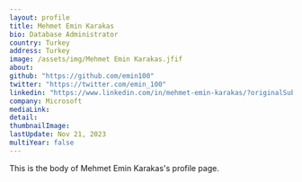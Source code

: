 ```yaml
---
layout: profile
title: Mehmet Emin Karakas
bio: Database Administrator
country: Turkey
address: Turkey
image: /assets/img/Mehmet Emin Karakas.jfif
about: 
github: "https://github.com/emin100"
twitter: "https://twitter.com/emin_100"
linkedin: "https://www.linkedin.com/in/mehmet-emin-karakas/?originalSubdomain=tr"
company: Microsoft
mediaLink:
detail: 
thumbnailImage:
lastUpdate: Nov 21, 2023
multiYear: false
---
```


This is the body of Mehmet Emin Karakas's profile page.
